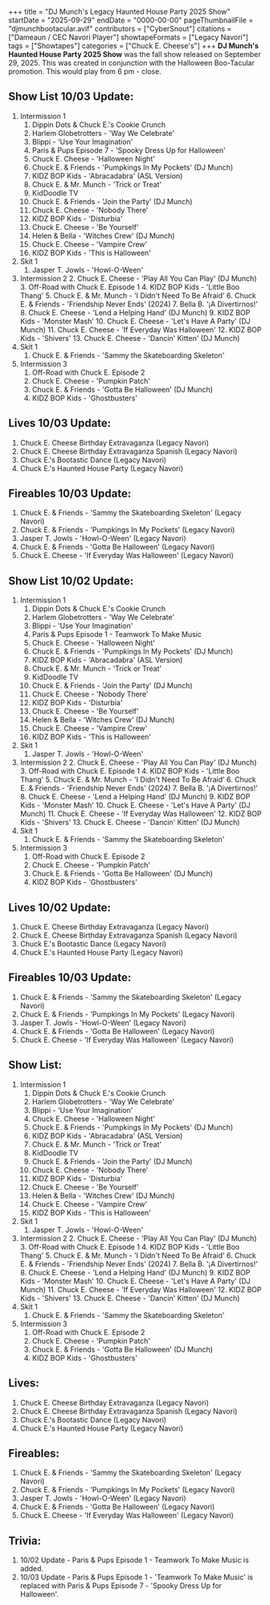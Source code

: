 +++
title = "DJ Munch's Legacy Haunted House Party 2025 Show"
startDate = "2025-09-29"
endDate = "0000-00-00"
pageThumbnailFile = "djmunchbootacular.avif"
contributors = ["CyberSnout"]
citations = ["Dameaun / CEC Navori Player"]
showtapeFormats = ["Legacy Navori"]
tags = ["Showtapes"]
categories = ["Chuck E. Cheese's"]
+++
**DJ Munch's Haunted House Party 2025 Show** was the fall show released on September 29, 2025. This was created in conjunction with the Halloween Boo-Tacular promotion. This would play from 6 pm - close.

## Show List 10/03 Update: 
1. Intermission 1
      1. Dippin Dots & Chuck E.'s Cookie Crunch
      2. Harlem Globetrotters - 'Way We Celebrate'
      3. Blippi - 'Use Your Imagination'
      4. Paris & Pups Episode 7 - 'Spooky Dress Up for Halloween'
      5. Chuck E. Cheese - 'Halloween Night'
      6. Chuck E. & Friends - 'Pumpkings In My Pockets' (DJ Munch)
      7. KIDZ BOP Kids - 'Abracadabra' (ASL Version)
      8. Chuck E. & Mr. Munch - 'Trick or Treat'
      9. KidDoodle TV
      10. Chuck E. & Friends - 'Join the Party' (DJ Munch)
      11. Chuck E. Cheese - 'Nobody There'
      12. KIDZ BOP Kids - 'Disturbia'
      13. Chuck E. Cheese - 'Be Yourself'
      14. Helen & Bella - 'Witches Crew' (DJ Munch)
      15. Chuck E. Cheese - 'Vampire Crew'
      16. KIDZ BOP Kids - 'This is Halloween'
2. Skit 1 
      1. Jasper T. Jowls - 'Howl-O-Ween'
3. Intermission 2
      2. Chuck E. Cheese - 'Play All You Can Play' (DJ Munch)
      3. Off-Road with Chuck E. Episode 1
      4. KIDZ BOP Kids - 'Little Boo Thang'
      5. Chuck E. & Mr. Munch - 'I Didn't Need To Be Afraid'
      6. Chuck E. & Friends - 'Friendship Never Ends' (2024)
      7. Bella B. '¡A Divertirnos!'
      8. Chuck E. Cheese - 'Lend a Helping Hand' (DJ Munch)
      9. KIDZ BOP Kids - 'Monster Mash'
      10. Chuck E. Cheese - 'Let's Have A Party' (DJ Munch)
      11. Chuck E. Cheese - 'If Everyday Was Halloween'
      12. KIDZ BOP Kids - 'Shivers'
      13. Chuck E. Cheese - 'Dancin' Kitten' (DJ Munch)
4. Skit 1 
      1. Chuck E. & Friends - 'Sammy the Skateboarding Skeleton'
5. Intermission 3
      1. Off-Road with Chuck E. Episode 2
      2. Chuck E. Cheese - 'Pumpkin Patch'
      3. Chuck E. & Friends - 'Gotta Be Halloween' (DJ Munch)
      4. KIDZ BOP Kids - 'Ghostbusters'

## Lives 10/03 Update:
1. Chuck E. Cheese Birthday Extravaganza (Legacy Navori)
2. Chuck E. Cheese Birthday Extravaganza Spanish (Legacy Navori)
3. Chuck E.'s Bootastic Dance (Legacy Navori)
4. Chuck E.'s Haunted House Party (Legacy Navori)

## Fireables 10/03 Update:
1. Chuck E. & Friends - 'Sammy the Skateboarding Skeleton' (Legacy Navori)
2. Chuck E. & Friends - 'Pumpkings In My Pockets' (Legacy Navori)
3. Jasper T. Jowls - 'Howl-O-Ween' (Legacy Navori)
4. Chuck E. & Friends - 'Gotta Be Halloween' (Legacy Navori)
5. Chuck E. Cheese - 'If Everyday Was Halloween' (Legacy Navori)


## Show List 10/02 Update: 
1. Intermission 1
      1. Dippin Dots & Chuck E.'s Cookie Crunch
      2. Harlem Globetrotters - 'Way We Celebrate'
      3. Blippi - 'Use Your Imagination'
      4. Paris & Pups Episode 1 - Teamwork To Make Music
      5. Chuck E. Cheese - 'Halloween Night'
      6. Chuck E. & Friends - 'Pumpkings In My Pockets' (DJ Munch)
      7. KIDZ BOP Kids - 'Abracadabra' (ASL Version)
      8. Chuck E. & Mr. Munch - 'Trick or Treat'
      9. KidDoodle TV
      10. Chuck E. & Friends - 'Join the Party' (DJ Munch)
      11. Chuck E. Cheese - 'Nobody There'
      12. KIDZ BOP Kids - 'Disturbia'
      13. Chuck E. Cheese - 'Be Yourself'
      14. Helen & Bella - 'Witches Crew' (DJ Munch)
      15. Chuck E. Cheese - 'Vampire Crew'
      16. KIDZ BOP Kids - 'This is Halloween'
2. Skit 1 
      1. Jasper T. Jowls - 'Howl-O-Ween'
3. Intermission 2
      2. Chuck E. Cheese - 'Play All You Can Play' (DJ Munch)
      3. Off-Road with Chuck E. Episode 1
      4. KIDZ BOP Kids - 'Little Boo Thang'
      5. Chuck E. & Mr. Munch - 'I Didn't Need To Be Afraid'
      6. Chuck E. & Friends - 'Friendship Never Ends' (2024)
      7. Bella B. '¡A Divertirnos!'
      8. Chuck E. Cheese - 'Lend a Helping Hand' (DJ Munch)
      9. KIDZ BOP Kids - 'Monster Mash'
      10. Chuck E. Cheese - 'Let's Have A Party' (DJ Munch)
      11. Chuck E. Cheese - 'If Everyday Was Halloween'
      12. KIDZ BOP Kids - 'Shivers'
      13. Chuck E. Cheese - 'Dancin' Kitten' (DJ Munch)
4. Skit 1 
      1. Chuck E. & Friends - 'Sammy the Skateboarding Skeleton'
5. Intermission 3
      1. Off-Road with Chuck E. Episode 2
      2. Chuck E. Cheese - 'Pumpkin Patch'
      3. Chuck E. & Friends - 'Gotta Be Halloween' (DJ Munch)
      4. KIDZ BOP Kids - 'Ghostbusters'

## Lives 10/02 Update:
1. Chuck E. Cheese Birthday Extravaganza (Legacy Navori)
2. Chuck E. Cheese Birthday Extravaganza Spanish (Legacy Navori)
3. Chuck E.'s Bootastic Dance (Legacy Navori)
4. Chuck E.'s Haunted House Party (Legacy Navori)

## Fireables 10/03 Update:
1. Chuck E. & Friends - 'Sammy the Skateboarding Skeleton' (Legacy Navori)
2. Chuck E. & Friends - 'Pumpkings In My Pockets' (Legacy Navori)
3. Jasper T. Jowls - 'Howl-O-Ween' (Legacy Navori)
4. Chuck E. & Friends - 'Gotta Be Halloween' (Legacy Navori)
5. Chuck E. Cheese - 'If Everyday Was Halloween' (Legacy Navori)


## Show List: 
1. Intermission 1
      1. Dippin Dots & Chuck E.'s Cookie Crunch
      2. Harlem Globetrotters - 'Way We Celebrate'
      3. Blippi - 'Use Your Imagination'
      4. Chuck E. Cheese - 'Halloween Night'
      5. Chuck E. & Friends - 'Pumpkings In My Pockets' (DJ Munch)
      6. KIDZ BOP Kids - 'Abracadabra' (ASL Version)
      7. Chuck E. & Mr. Munch - 'Trick or Treat'
      8. KidDoodle TV
      9. Chuck E. & Friends - 'Join the Party' (DJ Munch)
      10. Chuck E. Cheese - 'Nobody There'
      11. KIDZ BOP Kids - 'Disturbia'
      12. Chuck E. Cheese - 'Be Yourself'
      13. Helen & Bella - 'Witches Crew' (DJ Munch)
      14. Chuck E. Cheese - 'Vampire Crew'
      15. KIDZ BOP Kids - 'This is Halloween'
2. Skit 1 
      1. Jasper T. Jowls - 'Howl-O-Ween'
3. Intermission 2
      2. Chuck E. Cheese - 'Play All You Can Play' (DJ Munch)
      3. Off-Road with Chuck E. Episode 1
      4. KIDZ BOP Kids - 'Little Boo Thang'
      5. Chuck E. & Mr. Munch - 'I Didn't Need To Be Afraid'
      6. Chuck E. & Friends - 'Friendship Never Ends' (2024)
      7. Bella B. '¡A Divertirnos!'
      8. Chuck E. Cheese - 'Lend a Helping Hand' (DJ Munch)
      9. KIDZ BOP Kids - 'Monster Mash'
      10. Chuck E. Cheese - 'Let's Have A Party' (DJ Munch)
      11. Chuck E. Cheese - 'If Everyday Was Halloween'
      12. KIDZ BOP Kids - 'Shivers'
      13. Chuck E. Cheese - 'Dancin' Kitten' (DJ Munch)
4. Skit 1 
      1. Chuck E. & Friends - 'Sammy the Skateboarding Skeleton'
5. Intermission 3
      1. Off-Road with Chuck E. Episode 2
      2. Chuck E. Cheese - 'Pumpkin Patch'
      3. Chuck E. & Friends - 'Gotta Be Halloween' (DJ Munch)
      4. KIDZ BOP Kids - 'Ghostbusters'

## Lives:
1. Chuck E. Cheese Birthday Extravaganza (Legacy Navori)
2. Chuck E. Cheese Birthday Extravaganza Spanish (Legacy Navori)
3. Chuck E.'s Bootastic Dance (Legacy Navori)
4. Chuck E.'s Haunted House Party (Legacy Navori)

## Fireables:
1. Chuck E. & Friends - 'Sammy the Skateboarding Skeleton' (Legacy Navori)
2. Chuck E. & Friends - 'Pumpkings In My Pockets' (Legacy Navori)
3. Jasper T. Jowls - 'Howl-O-Ween' (Legacy Navori)
4. Chuck E. & Friends - 'Gotta Be Halloween' (Legacy Navori)
5. Chuck E. Cheese - 'If Everyday Was Halloween' (Legacy Navori)

## Trivia:
1. 10/02 Update - Paris & Pups Episode 1 - Teamwork To Make Music is added.
2. 10/03 Update - Paris & Pups Episode 1 - 'Teamwork To Make Music' is replaced with Paris & Pups Episode 7 - 'Spooky Dress Up for Halloween'.

